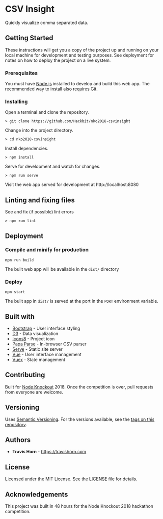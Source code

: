 # CSV Insight

Quickly visualize comma separated data.

## Getting Started

These instructions will get you a copy of the project up and running on your local machine for
development and testing purposes. See deployment for notes on how to deploy the project on a live
system.

### Prerequisites

You must have [Node.js](https://nodejs.org/en/) installed to develop and build this web app. The
recommended way to install also requires [Git](https://git-scm.com/).

### Installing

Open a terminal and clone the repository.

```
> git clone https://github.com/Hackbit/nko2018-csvinsight
```

Change into the project directory.

```
> cd nko2018-csvinsight
```

Install dependencies.

```
> npm install
```

Serve for development and watch for changes.

```
> npm run serve
```

Visit the web app served for development at http://localhost:8080

## Linting and fixing files

See and fix (if possible) lint errors

```
> npm run lint
```

## Deployment

### Compile and minify for production

```
npm run build
```

The built web app will be available in the `dist/` directory

### Deploy

```
npm start
```

The built app in `dist/` is served at the port in the `PORT` environment variable.

## Built with

- [Bootstrap](https://getbootstrap.com) - User interface styling
- [D3](https://d3js.org/) - Data visualization
- [Icons8](https://icons8.com/) - Project icon
- [Papa Parse](https://www.papaparse.com/) - In-browser CSV parser
- [Serve](https://github.com/zeit/serve#readme) - Static site server
- [Vue](https://vuejs.org/) - User interface management
- [Vuex](https://vuex.vuejs.org/) - State management

## Contributing

Built for [Node Knockout](https://www.nodeknockout.com/) 2018. Once the competition
is over, pull requests from everyone are welcome.

## Versioning

Uses [Semantic Versioning](https://semver.org/). For the versions available, see the
[tags on this repository](https://github.com/Hackbit/nko2018-csvinsight/tags).

## Authors

- **Travis Horn** - https://travishorn.com

## License

Licensed under the MIT License. See the [LICENSE](LICENSE) file for details.

## Acknowledgements

This project was built in 48 hours for the Node Knockout 2018 hackathon competition.
